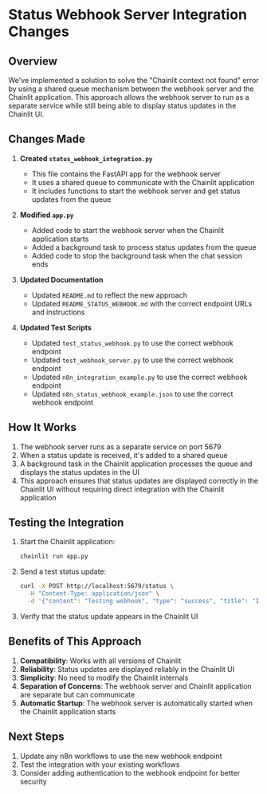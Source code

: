 # Status Webhook Server Integration Changes

## Overview

We've implemented a solution to solve the "Chainlit context not found" error by using a shared queue mechanism between the webhook server and the Chainlit application. This approach allows the webhook server to run as a separate service while still being able to display status updates in the Chainlit UI.

## Changes Made

1. **Created `status_webhook_integration.py`**
   - This file contains the FastAPI app for the webhook server
   - It uses a shared queue to communicate with the Chainlit application
   - It includes functions to start the webhook server and get status updates from the queue

2. **Modified `app.py`**
   - Added code to start the webhook server when the Chainlit application starts
   - Added a background task to process status updates from the queue
   - Added code to stop the background task when the chat session ends

3. **Updated Documentation**
   - Updated `README.md` to reflect the new approach
   - Updated `README_STATUS_WEBHOOK.md` with the correct endpoint URLs and instructions

4. **Updated Test Scripts**
   - Updated `test_status_webhook.py` to use the correct webhook endpoint
   - Updated `test_webhook_server.py` to use the correct webhook endpoint
   - Updated `n8n_integration_example.py` to use the correct webhook endpoint
   - Updated `n8n_status_webhook_example.json` to use the correct webhook endpoint

## How It Works

1. The webhook server runs as a separate service on port 5679
2. When a status update is received, it's added to a shared queue
3. A background task in the Chainlit application processes the queue and displays the status updates in the UI
4. This approach ensures that status updates are displayed correctly in the Chainlit UI without requiring direct integration with the Chainlit application

## Testing the Integration

1. Start the Chainlit application:
   ```bash
   chainlit run app.py
   ```

2. Send a test status update:
   ```bash
   curl -X POST http://localhost:5679/status \
     -H "Content-Type: application/json" \
     -d '{"content": "Testing webhook", "type": "success", "title": "Integration Test"}'
   ```

3. Verify that the status update appears in the Chainlit UI

## Benefits of This Approach

1. **Compatibility**: Works with all versions of Chainlit
2. **Reliability**: Status updates are displayed reliably in the Chainlit UI
3. **Simplicity**: No need to modify the Chainlit internals
4. **Separation of Concerns**: The webhook server and Chainlit application are separate but can communicate
5. **Automatic Startup**: The webhook server is automatically started when the Chainlit application starts

## Next Steps

1. Update any n8n workflows to use the new webhook endpoint
2. Test the integration with your existing workflows
3. Consider adding authentication to the webhook endpoint for better security 